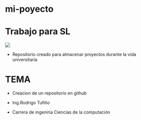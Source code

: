 # mi-poyecto

# Trabajo para SL

![](https://pandao.github.io/editor.md/images/logos/editormd-logo-180x180.png)

* Repositorio creado para almacenar proyectos durante la vida universitaria

# TEMA

* Creacion de un repositorio en github

* Ing.Rodrigo Tufiño

* Carrera de ingeniria Ciencias de la computación
